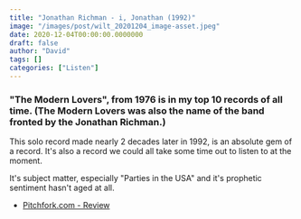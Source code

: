 ```yaml
---
title: "Jonathan Richman - i, Jonathan (1992)"
image: "/images/post/wilt_20201204_image-asset.jpeg"
date: 2020-12-04T00:00:00.0000000
draft: false
author: "David"
tags: []
categories: ["Listen"]
---
```

### "The Modern Lovers", from 1976 is in my top 10 records of all time. (The Modern Lovers was also the name of the band fronted by the Jonathan Richman.)

 This solo record made nearly 2 decades later in 1992, is an absolute gem of a record.  It's also a record we could all take some time out to listen to at the moment.

 It's subject matter, especially "Parties in the USA" and it's prophetic sentiment hasn't aged at all. 

-  [Pitchfork.com - Review](https://pitchfork.com/reviews/albums/jonathan-richman-i-jonathan/)
